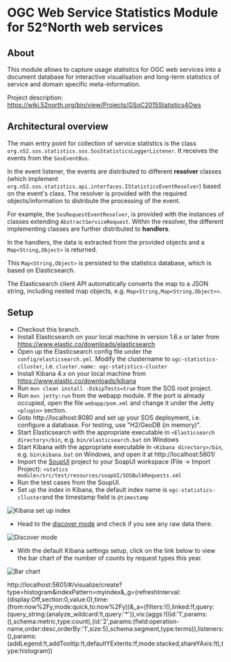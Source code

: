 # OGC Web Service Statistics Module for 52°North web services

## About

This module allows to capture usage statistics for OGC web services into a document database for interactive visualisation and long-term statistics of service and domain specific meta-information.

Project description: https://wiki.52north.org/bin/view/Projects/GSoC2015Statistics4Ows

## Architectural overview


The main entry point for collection of service statistics is the class ``org.n52.sos.statistics.sos.SosStatisticsLoggerListener``. It receives the events from the ``SosEventBus``.

In the event listener, the events are distributed to different **resolver** classes (which implement ``org.n52.sos.statistics.api.interfaces.IStatisticsEventResolver``) based on the event's class. The resolver is provided with the required objects/information to distribute the processing of the event.

For example, the ``SosRequestEventResolver``, is provided with the instances of classes extending ``AbstractServiceRequest``. Within the resolver, the different implementing classes are further distributed to **handlers**.

In the handlers, the data is extracted from the provided objects and a `Map<String,Object>` is returned.

This `Map<String,Object>` is persisted to the statistics database, which is based on Elasticsearch.

The Elasticsearch client API automatically converts the map to a JSON string, including nested map objects, e.g. ``Map<String,Map<String,Object>>``.

## Setup

- Checkout this branch.
- Install Elasticsearch on your local machine in version 1.6.x or later from https://www.elastic.co/downloads/elasticsearch
- Open up the Elasticsearch config file under the ``config/elasticsearch.yml``. Modify the clustername to ``ogc-statistics-clluster``, i.e. ``cluster.name: ogc-statistics-cluster``
- Install Kibana 4.x on your local machine from https://www.elastic.co/downloads/kibana
- Run ``mvn clean install -DskipTests=true`` from the SOS root project.
- Run ``mvn jetty:run`` from the webapp module. If the port is already occupied, open the file ``webapp/pom.xml`` and change it under the Jetty `<plugin>` section.
- Goto http://localhost:8080 and set up your SOS deployment, i.e. configure a database. For testing, use "H2/GeoDB (in memory)". 
- Start Elasticsearch with the appropriate executable in ``<Elasticsearch directory>/bin``, e.g. ``bin/elasticsearch.bat`` on Windows 
- Start Kibana with the appropriate executable in ``<Kibana directory>/bin``, e.g. ``bin\kibana.bat`` on Windows, and open it at http://localhost:5601/
- Import the [SoupUI](http://www.soapui.org/) project to your SoapUI workspace (File -> Import Project): ``<statics module>/src/test/resources/soapUI/SOSBulkRequests.xml``
- Run the test cases from the SoupUI.
- Set up the index in Kibana, the default index name is ``ogc-statistics-clluster``and the timestamp field is ``@timestamp``

![Kibana set up index](https://wiki.52north.org/pub/Projects/GSoC2015Statistics4Ows/kibana-index-setup.JPG)

- Head to the [discover mode](https://www.elastic.co/guide/en/kibana/current/discover.html) and check if you see any raw data there.

![Discover mode](https://wiki.52north.org/pub/Projects/GSoC2015Statistics4Ows/discover-mode.JPG)

- With the default Kibana settings setup, click on the link below to view the bar chart of the number of counts by request types this year.

![Bar chart](https://wiki.52north.org/pub/Projects/GSoC2015Statistics4Ows/kibana-countoperations.JPG)

http://localhost:5601/#/visualize/create?type=histogram&indexPattern=myindex&_g=(refreshInterval:(display:Off,section:0,value:0),time:(from:now%2Fy,mode:quick,to:now%2Fy))&_a=(filters:!(),linked:!f,query:(query_string:(analyze_wildcard:!t,query:'*')),vis:(aggs:!((id:'1',params:(),schema:metric,type:count),(id:'2',params:(field:operation-name,order:desc,orderBy:'1',size:5),schema:segment,type:terms)),listeners:(),params:(addLegend:!t,addTooltip:!t,defaultYExtents:!f,mode:stacked,shareYAxis:!t),type:histogram))
